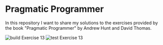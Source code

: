 # Pragmatic Programmer

In this repository I want to share my solutions to the exercises provided by the book "Pragmatic Programmer" by Andrew Hunt and David Thomas. 

![build Exercise 13](https://github.com/johannesn/pragmaticprogrammer/workflows/build%20Exercise%2013/badge.svg?branch=master)
![test Exercise 13](https://github.com/johannesn/pragmaticprogrammer/workflows/test%20Exercise%2013/badge.svg?branch=master)
